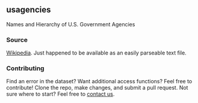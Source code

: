 ## usagencies

Names and Hierarchy of U.S. Government Agencies

### Source

[Wikipedia](https://en.wikipedia.org/wiki/List_of_federal_agencies_in_the_United_States). Just happened to be available as an easily parseable text file.

### Contributing

Find an error in the dataset? Want additional access functions? Feel free to contribute! Clone the repo, make changes, and submit a pull request. Not sure where to start? Feel free to [contact us](mailto:esa@defenders.org).
